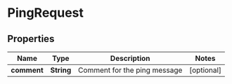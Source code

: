 

# PingRequest


## Properties

Name | Type | Description | Notes
------------ | ------------- | ------------- | -------------
**comment** | **String** | Comment for the ping message |  [optional]



